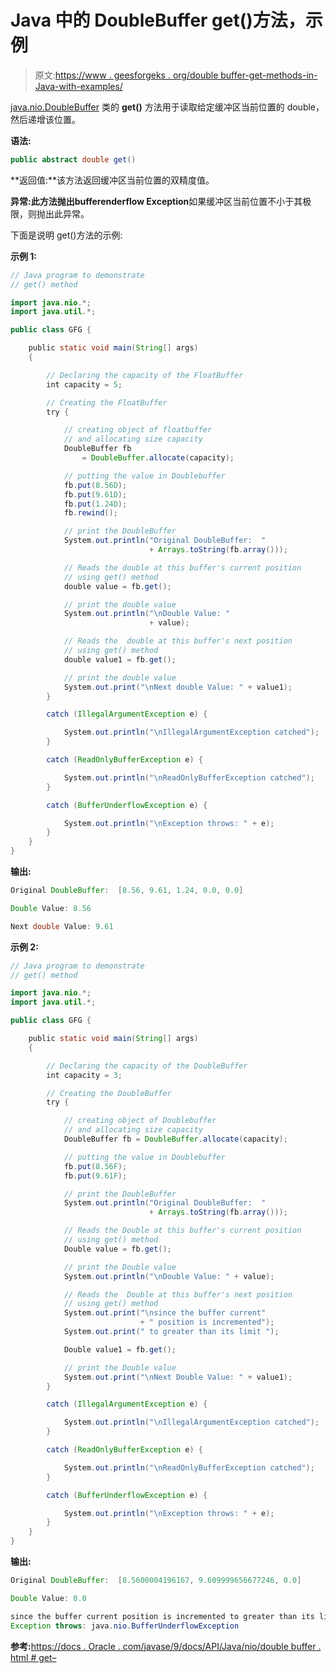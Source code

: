 # Java 中的 DoubleBuffer get()方法，示例

> 原文:[https://www . geesforgeks . org/double buffer-get-methods-in-Java-with-examples/](https://www.geeksforgeeks.org/doublebuffer-get-methods-in-java-with-examples/)

[java.nio.DoubleBuffer](https://www.geeksforgeeks.org/tag/java-doublebuffer/) 类的 **get()** 方法用于读取给定缓冲区当前位置的 double，然后递增该位置。

**语法:**

```java
public abstract double get()
```

**返回值:**该方法返回缓冲区当前位置的双精度值。

**异常:**此方法抛出**bufferenderflow Exception**如果缓冲区当前位置不小于其极限，则抛出此异常。

下面是说明 get()方法的示例:

**示例 1:**

```java
// Java program to demonstrate
// get() method

import java.nio.*;
import java.util.*;

public class GFG {

    public static void main(String[] args)
    {

        // Declaring the capacity of the FloatBuffer
        int capacity = 5;

        // Creating the FloatBuffer
        try {

            // creating object of floatbuffer
            // and allocating size capacity
            DoubleBuffer fb
                = DoubleBuffer.allocate(capacity);

            // putting the value in Doublebuffer
            fb.put(8.56D);
            fb.put(9.61D);
            fb.put(1.24D);
            fb.rewind();

            // print the DoubleBuffer
            System.out.println("Original DoubleBuffer:  "
                               + Arrays.toString(fb.array()));

            // Reads the double at this buffer's current position
            // using get() method
            double value = fb.get();

            // print the double value
            System.out.println("\nDouble Value: "
                               + value);

            // Reads the  double at this buffer's next position
            // using get() method
            double value1 = fb.get();

            // print the double value
            System.out.print("\nNext double Value: " + value1);
        }

        catch (IllegalArgumentException e) {

            System.out.println("\nIllegalArgumentException catched");
        }

        catch (ReadOnlyBufferException e) {

            System.out.println("\nReadOnlyBufferException catched");
        }

        catch (BufferUnderflowException e) {

            System.out.println("\nException throws: " + e);
        }
    }
}
```

**输出:**

```java
Original DoubleBuffer:  [8.56, 9.61, 1.24, 0.0, 0.0]

Double Value: 8.56

Next double Value: 9.61

```

**示例 2:**

```java
// Java program to demonstrate
// get() method

import java.nio.*;
import java.util.*;

public class GFG {

    public static void main(String[] args)
    {

        // Declaring the capacity of the DoubleBuffer
        int capacity = 3;

        // Creating the DoubleBuffer
        try {

            // creating object of Doublebuffer
            // and allocating size capacity
            DoubleBuffer fb = DoubleBuffer.allocate(capacity);

            // putting the value in Doublebuffer
            fb.put(8.56F);
            fb.put(9.61F);

            // print the DoubleBuffer
            System.out.println("Original DoubleBuffer:  "
                               + Arrays.toString(fb.array()));

            // Reads the Double at this buffer's current position
            // using get() method
            Double value = fb.get();

            // print the Double value
            System.out.println("\nDouble Value: " + value);

            // Reads the  Double at this buffer's next position
            // using get() method
            System.out.print("\nsince the buffer current"
                             + " position is incremented");
            System.out.print(" to greater than its limit ");

            Double value1 = fb.get();

            // print the Double value
            System.out.print("\nNext Double Value: " + value1);
        }

        catch (IllegalArgumentException e) {

            System.out.println("\nIllegalArgumentException catched");
        }

        catch (ReadOnlyBufferException e) {

            System.out.println("\nReadOnlyBufferException catched");
        }

        catch (BufferUnderflowException e) {

            System.out.println("\nException throws: " + e);
        }
    }
}
```

**输出:**

```java
Original DoubleBuffer:  [8.5600004196167, 9.609999656677246, 0.0]

Double Value: 0.0

since the buffer current position is incremented to greater than its limit 
Exception throws: java.nio.BufferUnderflowException

```

**参考:**[https://docs . Oracle . com/javase/9/docs/API/Java/nio/double buffer . html # get–](https://docs.oracle.com/javase/9/docs/api/java/nio/DoubleBuffer.html#get--)